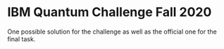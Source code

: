 # IBM Quantum Challenge Fall 2020
One possible solution for the challenge as well as the official one for the final task.
